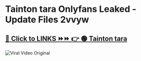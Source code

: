 
 # Tainton tara Onlyfans Leaked - Update Files 2vvyw

## <h2><a href="https://clipsfans.com/Tainton_tara&ref=git">🔗 Click to LINKS ⏩⏩ 👉 🟢 Tainton tara </a></h2>

<a href="https://clipsfans.com/Tainton_tara&ref=git" rel="nofollow" data-target="animated-image.originalLink"><img src="https://i.ibb.co.com/xMMVF88/686577567.gif" alt="Viral Video Original" style="max-width: 100%; display: inline-block;" data-target="animated-image.originalImage"></a>

